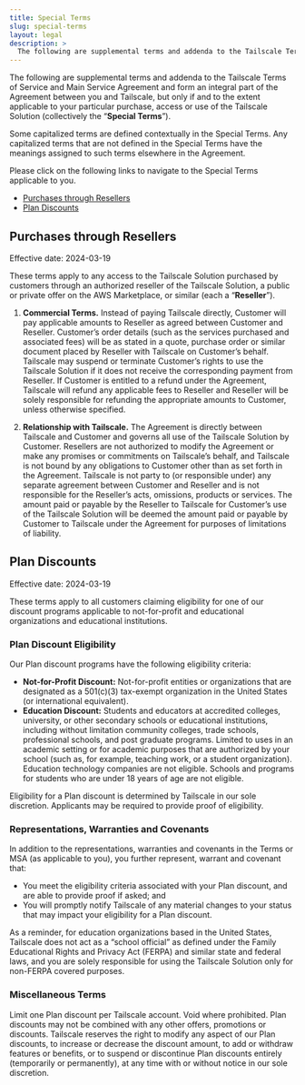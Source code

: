 ```yaml
---
title: Special Terms
slug: special-terms
layout: legal
description: >
  The following are supplemental terms and addenda to the Tailscale Terms of Service and Main Service Agreement and form an integral part of the Agreement between you and Tailscale, but only if and to the extent applicable to your particular purchase, access or use of the Tailscale Solution (collectively the “Special Terms”).
---
```


The following are supplemental terms and addenda to the Tailscale Terms of Service and Main Service Agreement and form an integral part of the Agreement between you and Tailscale, but only if and to the extent applicable to your particular purchase, access or use of the Tailscale Solution (collectively the “**Special Terms**”).

Some capitalized terms are defined contextually in the Special Terms. Any capitalized terms that are not defined in the Special Terms have the meanings assigned to such terms elsewhere in the Agreement.

Please click on the following links to navigate to the Special Terms applicable to you.

- [Purchases through Resellers](#purchase-through-resellers)
- [Plan Discounts](#plan-discounts)

## Purchases through Resellers

Effective date: 2024-03-19

These terms apply to any access to the Tailscale Solution purchased by customers through an authorized reseller of the Tailscale Solution, a public or private offer on the AWS Marketplace, or similar (each a “**Reseller**”).

1. **Commercial Terms.** Instead of paying Tailscale directly, Customer will pay applicable amounts to Reseller as agreed between Customer and Reseller. Customer’s order details (such as the services purchased and associated fees) will be as stated in a quote, purchase order or similar document placed by Reseller with Tailscale on Customer’s behalf. Tailscale may suspend or terminate Customer’s rights to use the Tailscale Solution if it does not receive the corresponding payment from Reseller. If Customer is entitled to a refund under the Agreement, Tailscale will refund any applicable fees to Reseller and Reseller will be solely responsible for refunding the appropriate amounts to Customer, unless otherwise specified.

2. **Relationship with Tailscale.** The Agreement is directly between Tailscale and Customer and governs all use of the Tailscale Solution by Customer. Resellers are not authorized to modify the Agreement or make any promises or commitments on Tailscale’s behalf, and Tailscale is not bound by any obligations to Customer other than as set forth in the Agreement. Tailscale is not party to (or responsible under) any separate agreement between Customer and Reseller and is not responsible for the Reseller’s acts, omissions, products or services. The amount paid or payable by the Reseller to Tailscale for Customer’s use of the Tailscale Solution will be deemed the amount paid or payable by Customer to Tailscale under the Agreement for purposes of limitations of liability.

## Plan Discounts

Effective date: 2024-03-19

These terms apply to all customers claiming eligibility for one of our discount programs applicable to not-for-profit and educational organizations and educational institutions.

### Plan Discount Eligibility

Our Plan discount programs have the following eligibility criteria:

- **Not-for-Profit Discount:** Not-for-profit entities or organizations that are designated as a 501(c)(3) tax-exempt organization in the United States (or international equivalent).
- **Education Discount:** Students and educators at accredited colleges, university, or other secondary schools or educational institutions, including without limitation community colleges, trade schools, professional schools, and post graduate programs. Limited to uses in an academic setting or for academic purposes that are authorized by your school (such as, for example, teaching work, or a student organization). Education technology companies are not eligible. Schools and programs for students who are under 18 years of age are not eligible.

Eligibility for a Plan discount is determined by Tailscale in our sole discretion. Applicants may be required to provide proof of eligibility.

### Representations, Warranties and Covenants

In addition to the representations, warranties and covenants in the Terms or MSA (as applicable to you), you further represent, warrant and covenant that:

- You meet the eligibility criteria associated with your Plan discount, and are able to provide proof if asked; and
- You will promptly notify Tailscale of any material changes to your status that may impact your eligibility for a Plan discount.

As a reminder, for education organizations based in the United States, Tailscale does not act as a “school official” as defined under the Family Educational Rights and Privacy Act (FERPA) and similar state and federal laws, and you are solely responsible for using the Tailscale Solution only for non-FERPA covered purposes.

### Miscellaneous Terms

Limit one Plan discount per Tailscale account. Void where prohibited. Plan discounts may not be combined with any other offers, promotions or discounts. Tailscale reserves the right to modify any aspect of our Plan discounts, to increase or decrease the discount amount, to add or withdraw features or benefits, or to suspend or discontinue Plan discounts entirely (temporarily or permanently), at any time with or without notice in our sole discretion.
